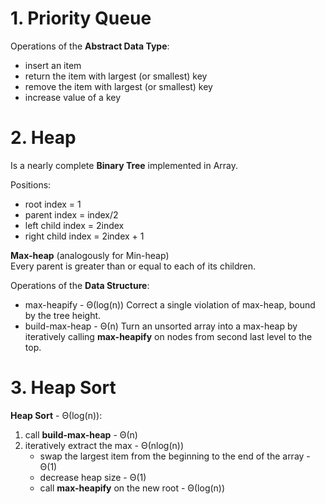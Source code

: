 # 1. Priority Queue
Operations of the **Abstract Data Type**:  
* insert an item
* return the item with largest (or smallest) key
* remove the item with largest (or smallest) key
* increase value of a key

# 2. Heap 
Is a nearly complete **Binary Tree** implemented in Array.

Positions:
* root index = 1  
* parent index = index/2  
* left child index = 2index  
* right child index = 2index + 1  

**Max-heap** (analogously for Min-heap)  
Every parent is greater than or equal to each of its children.

Operations of the **Data Structure**:
* max-heapify - Θ(log(n))
Correct a single violation of max-heap, bound by the tree height.
* build-max-heap - Θ(n)
Turn an unsorted array into a max-heap by iteratively calling **max-heapify** on nodes from second last level to the top.

# 3. Heap Sort 
**Heap Sort** - Θ(log(n)):
1. call **build-max-heap** - Θ(n)
2. iteratively extract the max - Θ(nlog(n))
    * swap the largest item from the beginning to the end of the array - Θ(1)  
    * decrease heap size - Θ(1)
    * call **max-heapify** on the new root - Θ(log(n))  

